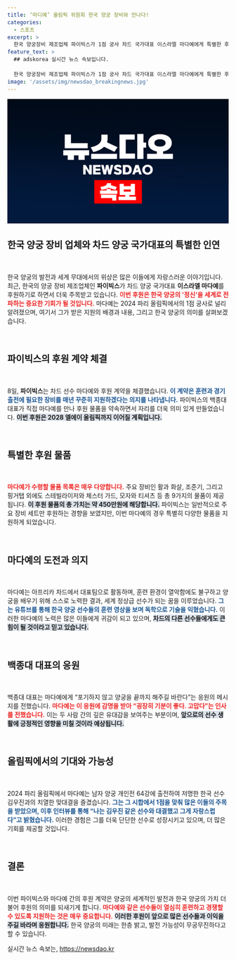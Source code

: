 ```yaml
---
title: ‘마디예’ 올림픽 위원회 한국 양궁 장비와 만나다!
categories:
  - 스포츠
excerpt: >
  한국 양궁장비 제조업체 파이빅스가 1점 궁사 차드 국가대표 이스라엘 마다예에게 특별한 후원을 약속했다. 훈련에 필요한 9종 물품을 지원하며, 그의 도전에 응원의 메시지를 전했다.
feature_text: >
  ## adskorea 실시간 뉴스 속보입니다.

  한국 양궁장비 제조업체 파이빅스가 1점 궁사 차드 국가대표 이스라엘 마다예에게 특별한 후원을 약속했다. 훈련에 필요한 9종 물품을 지원하며, 그의 도전에 응원의 메시지를 전했다.
image: '/assets/img/newsdao_breakingnews.jpg'
---
```


<p><img src="/assets/img/newsdao_breakingnews.jpg" alt="adskorea 속보" /></p>

<h2 data-ke-size="size26">한국 양궁 장비 업체와 차드 양궁 국가대표의 특별한 인연</h2>

<p data-ke-size="size16">&nbsp;</p>

<p>한국 양궁의 발전과 세계 무대에서의 위상은 많은 이들에게 자랑스러운 이야기입니다. 최근, 한국의 양궁 장비 제조업체인 <b>파이빅스</b>가 차드 양궁 국가대표 <b>이스라엘 마다예</b>를 후원하기로 하면서 더욱 주목받고 있습니다. <b><span style="color: #ee2323;">이번 후원은 한국 양궁의 '정신'을 세계로 전파하는 중요한 기회가 될 것입니다.</span></b> 마다예는 2024 파리 올림픽에서의 1점 궁사로 널리 알려졌으며, 여기서 그가 받은 지원의 배경과 내용, 그리고 한국 양궁의 의미를 살펴보겠습니다.</p>

<p data-ke-size="size16">&nbsp;</p>

<h2 data-ke-size="size26">파이빅스의 후원 계약 체결</h2>

<p data-ke-size="size16">&nbsp;</p>

<p>8일, <b>파이빅스</b>는 차드 선수 마다예와 후원 계약을 체결했습니다. <b><span style="color: #1a5490;">이 계약은 훈련과 경기 출전에 필요한 장비를 매년 꾸준히 지원하겠다는 의지를 나타냅니다.</span></b> 파이빅스의 백종대 대표가 직접 마다예를 만나 후원 물품을 약속하면서 자리를 더욱 의미 있게 만들었습니다. <b><span style="background-color: #21538527;">이번 후원은 2028 엘에이 올림픽까지 이어질 계획입니다.</span></b></p>

<p data-ke-size="size16">&nbsp;</p>

<h2 data-ke-size="size26">특별한 후원 물품</h2>

<p data-ke-size="size16">&nbsp;</p>

<p><b><span style="color: #ee2323;">마다예가 수령할 물품 목록은 매우 다양합니다.</span></b> 주요 장비인 활과 화살, 조준기, 그리고 핑거탭 외에도 스테빌라이저와 체스터 가드, 모자와 티셔츠 등 총 9가지의 물품이 제공됩니다. <b><span style="background-color: #21538527;">이 후원 물품의 총 가치는 약 450만원에 해당합니다.</span></b> 파이빅스는 일반적으로 주요 장비 세트만 후원하는 경향을 보였지만, 이번 마다예의 경우 특별히 다양한 물품을 지원하게 되었습니다.</p>

<p data-ke-size="size16">&nbsp;</p>

<h2 data-ke-size="size26">마다예의 도전과 의지</h2>

<p data-ke-size="size16">&nbsp;</p>

<p>마다예는 아프리카 차드에서 대표팀으로 활동하며, 훈련 환경이 열악함에도 불구하고 양궁을 배우기 위해 스스로 노력한 결과, 세계 정상급 선수가 되는 꿈을 이루었습니다. <b><span style="color: #1a5490;">그는 유튜브를 통해 한국 양궁 선수들의 훈련 영상을 보며 독학으로 기술을 익혔습니다.</span></b> 이러한 마다예의 노력은 많은 이들에게 귀감이 되고 있으며, <b><span style="background-color: #21538527;">차드의 다른 선수들에게도 큰 힘이 될 것이라고 믿고 있습니다.</span></b></p>

<p data-ke-size="size16">&nbsp;</p>

<h2 data-ke-size="size26">백종대 대표의 응원</h2>

<p data-ke-size="size16">&nbsp;</p>

<p>백종대 대표는 마다예에게 “포기하지 않고 양궁을 끝까지 해주길 바란다”는 응원의 메시지를 전했습니다. <b><span style="color: #ee2323;">마다예는 이 응원에 감명을 받아 “굉장히 기분이 좋다. 고맙다”는 인사를 전했습니다.</span></b> 이는 두 사람 간의 깊은 유대감을 보여주는 부분이며, <b><span style="background-color: #21538527;">앞으로의 선수 생활에 긍정적인 영향을 미칠 것이라 예상됩니다.</span></b></p>

<p data-ke-size="size16">&nbsp;</p>

<h2 data-ke-size="size26">올림픽에서의 기대와 가능성</h2>

<p data-ke-size="size16">&nbsp;</p>

<p>2024 파리 올림픽에서 마다예는 남자 양궁 개인전 64강에 출전하여 저명한 한국 선수 김우진과의 치열한 맞대결을 즐겼습니다. <b><span style="color: #1a5490;">그는 그 시합에서 1점을 맞춰 많은 이들의 주목을 받았으며, 이후 인터뷰를 통해 “나는 김우진 같은 선수와 대결했고 그게 자랑스럽다”고 밝혔습니다.</span></b> 이러한 경험은 그를 더욱 단단한 선수로 성장시키고 있으며, 더 많은 기회를 제공할 것입니다.</p>

<p data-ke-size="size16">&nbsp;</p>

<h2 data-ke-size="size26">결론</h2>

<p data-ke-size="size16">&nbsp;</p>

<p>이번 파이빅스와 마다예 간의 후원 계약은 양궁의 세계적인 발전과 한국 양궁의 가치 더불어 후원의 의미를 되새기게 합니다. <b><span style="color: #ee2323;">마다예와 같은 선수들이 열심히 훈련하고 경쟁할 수 있도록 지원하는 것은 매우 중요합니다.</span></b> <b><span style="background-color: #21538527;">이러한 후원이 앞으로 많은 선수들과 이익을 주길 바라며 응원합니다.</span></b> 한국 양궁의 미래는 한층 밝고, 발전 가능성이 무궁무진하다고 할 수 있습니다.</p>
실시간 뉴스 속보는, <a href="https://newsdao.kr" rel="dofollow">https://newsdao.kr</a>


